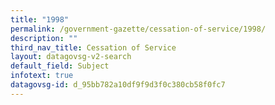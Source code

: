 ```yaml
---
title: "1998"
permalink: /government-gazette/cessation-of-service/1998/
description: ""
third_nav_title: Cessation of Service
layout: datagovsg-v2-search
default_field: Subject
infotext: true
datagovsg-id: d_95bb782a10df9f9d3f0c380cb58f0fc7
---
```

